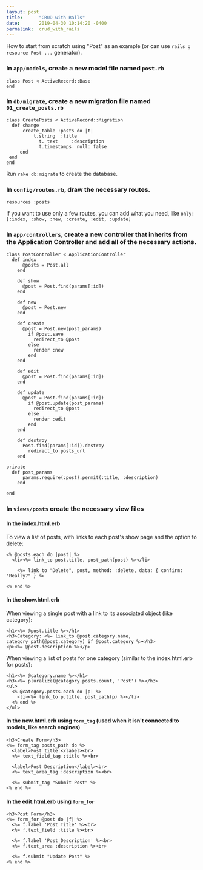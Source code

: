 ```yaml
---
layout: post
title:      "CRUD with Rails"
date:       2019-04-30 10:14:20 -0400
permalink:  crud_with_rails
---
```


How to start from scratch using "Post" as an example (or can use `rails g resource Post ...` generator).

### In `app/models`, create a new model file named `post.rb`
```
class Post < ActiveRecord::Base
end
```

### In `db/migrate`, create a new migration file named `01_create_posts.rb`
```
class CreatePosts < ActiveRecord::Migration
  def change
	  create_table :posts do |t|
		  t.string  :title
			t. text     :description
			t.timestamps  null: false
	 end
 end
end
```

Run `rake db:migrate` to create the database.

### In `config/routes.rb`, draw the necessary routes.
```
resources :posts
```

If you want to use only a few routes, you can add what you need, like `only: [:index, :show, :new, :create, :edit, :update]` 

### In `app/controllers`, create a new controller that inherits from the Application Controller and add all of the necessary actions.
```
class PostController < ApplicationController
  def index
	  @posts = Post.all
	end
	
	def show
	  @post = Post.find(params[:id])
	end
	
	def new
	  @post = Post.new
	end
	
	def create
	  @post = Post.new(post_params)
		if @post.save
		  redirect_to @post
		else
		  render :new
		end
	end
	
	def edit
	  @post = Post.find(params[:id])
	end
	
	def update
	  @post = Post.find(params[:id])
		if @post.update(post_params)
		  redirect_to @post
		else
		  render :edit
		end
	end
	
	def destroy
	  Post.find(params[:id]).destroy
		redirect_to posts_url
	end

private
  def post_params
	  params.require(:post).permit(:title, :description)
	end
	
end
```

### In `views/posts` create the necessary view files
#### **In the index.html.erb**
To view a list of posts, with links to each post's show page and the option to delete:
```
<% @posts.each do |post| %>
  <li><%= link_to post.title, post_path(post) %></li>
	
	<%= link_to "Delete", post, method: :delete, data: { confirm: "Really?" } %>
  
<% end %>
```

#### **In the show.html.erb**
When viewing a single post with a link to its associated object (like category):
```
<h1><%= @post.title %></h1>
<h3>Category: <%= link_to @post.category.name, category_path(@post.category) if @post.category %></h3>
<p><%= @post.description %></p>
```

When viewing a list of posts for one category (similar to the index.html.erb for posts):
```
<h1><%= @category.name %></h1>
<h3><%= pluralize(@category.posts.count, 'Post') %></h3>
<ul>
  <% @category.posts.each do |p| %>
    <li><%= link_to p.title, post_path(p) %></li>
  <% end %>
</ul>
```

#### **In the new.html.erb** using `form_tag` (used when it isn't connected to models, like search engines)
```
<h3>Create Form</h3>
<%= form_tag posts_path do %>
  <label>Post title:</label><br>
  <%= text_field_tag :title %><br>

  <label>Post Description</label><br>
  <%= text_area_tag :description %><br>

  <%= submit_tag "Submit Post" %>
<% end %>
```

#### **In the edit.html.erb** using `form_for`
```
<h3>Post Form</h3>
<%= form_for @post do |f| %>
  <%= f.label 'Post Title' %><br>
  <%= f.text_field :title %><br>
	
  <%= f.label 'Post Description' %><br>
  <%= f.text_area :description %><br>
	
  <%= f.submit "Update Post" %>
<% end %>
```

